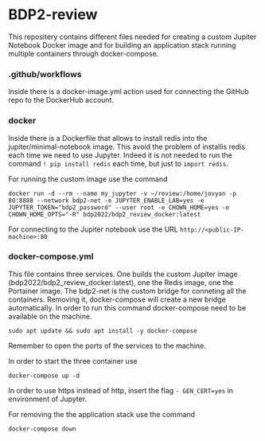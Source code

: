 # BDP2-review

This repositery contains different files needed for creating a custom Jupiter Notebook Docker image and for building an application stack running multiple containers through docker-compose.

### .github/workflows 
Inside there is a docker-image.yml action used for connecting the GitHub repo to the DockerHub account. 

### docker 
Inside there is a Dockerfile that allows to install redis into the jupiter/minimal-notebook image. This avoid the problem of installis redis each time we need to use Jupyter. Indeed it is not needed to run the command `! pip install redis` each time, but just to `import redis`. 

For running the custom image use the command 
```
docker run -d --rm --name my_jupyter -v ~/review:/home/jovyan -p 80:8888 --network bdp2-net -e JUPYTER_ENABLE_LAB=yes -e JUPYTER_TOKEN="bdp2_password" --user root -e CHOWN_HOME=yes -e CHOWN_HOME_OPTS="-R" bdp2022/bdp2_review_docker:latest
```
For connecting to the Jupiter notebook use the URL `http://<public-IP-machine>:80`

### docker-compose.yml 
This file contains three services. One builds the custom Jupiter image (bdp2022/bdp2_review_docker:latest), one the Redis image, one the Portainer image.
The bdp2-net is the custom bridge for conneting all the containers. Removing it, docker-compose will create a new bridge automatically. 
In order to run this command docker-compose need to be available on the machine. 
```
sudo apt update && sudo apt install -y docker-compose
```
Remember to open the ports of the services to the machine. 

In order to start the three container use 
```
docker-compose up -d
```
In order to use https instead of http, insert the flag `- GEN_CERT=yes` in environment of Jupyter. 

For removing the the application stack use the command
```
docker-compose down
```

